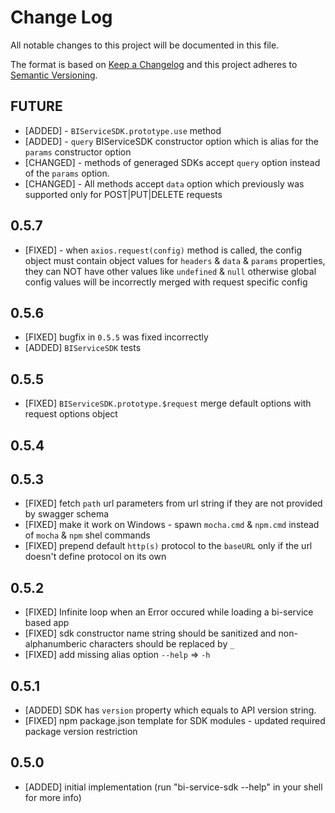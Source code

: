 # Change Log
All notable changes to this project will be documented in this file.

The format is based on [Keep a Changelog](http://keepachangelog.com/) 
and this project adheres to [Semantic Versioning](http://semver.org/).

## FUTURE

* [ADDED] - `BIServiceSDK.prototype.use` method
* [ADDED] - `query` BIServiceSDK constructor option which is alias for the `params` constructor option
* [CHANGED] - methods of generaged SDKs accept `query` option instead of the `params` option.
* [CHANGED] - All methods accept `data` option which previously was supported only for POST|PUT|DELETE requests

## 0.5.7

* [FIXED] - when `axios.request(config)` method is called, the config object must contain object values for `headers` & `data` & `params` properties, they can NOT have other values like `undefined` & `null` otherwise global config values will be incorrectly merged with request specific config

## 0.5.6

* [FIXED] bugfix in `0.5.5` was fixed incorrectly
* [ADDED] `BIServiceSDK` tests

## 0.5.5

* [FIXED] `BIServiceSDK.prototype.$request` merge default options with request options object

## 0.5.4

## 0.5.3

* [FIXED] fetch `path` url parameters from url string if they are not provided by swagger schema
* [FIXED] make it work on Windows - spawn `mocha.cmd` & `npm.cmd` instead of `mocha` & `npm` shel  commands
* [FIXED] prepend default `http(s)` protocol to the `baseURL` only if the url doesn't define protocol on its own

## 0.5.2

* [FIXED] Infinite loop when an Error occured while loading a bi-service based app
* [FIXED] sdk constructor name string should be sanitized and non-alphanumberic characters should be replaced by `_`
* [FIXED] add missing alias option `--help` => `-h`

## 0.5.1

* [ADDED] SDK has `version` property which equals to API version string.
* [FIXED] npm package.json template for SDK modules - updated required package version restriction

## 0.5.0

* [ADDED] initial implementation (run "bi-service-sdk --help" in your shell for more info)
